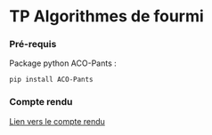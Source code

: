 # TP Algorithmes de fourmi

### Pré-requis

Package python ACO-Pants :

`pip install ACO-Pants`

### Compte rendu

[Lien vers le compte rendu](compte-rendu.pdf)
